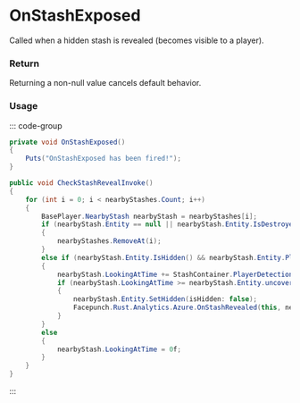 <Badge type="danger" text="Carbon Compatible"/><Badge type="warning" text="Oxide Compatible"/>
# OnStashExposed
Called when a hidden stash is revealed (becomes visible to a player).
### Return
Returning a non-null value cancels default behavior.

### Usage
::: code-group
```csharp [Example]
private void OnStashExposed()
{
	Puts("OnStashExposed has been fired!");
}
```
```csharp [Source — Assembly-CSharp @ BasePlayer]
public void CheckStashRevealInvoke()
{
	for (int i = 0; i < nearbyStashes.Count; i++)
	{
		BasePlayer.NearbyStash nearbyStash = nearbyStashes[i];
		if (nearbyStash.Entity == null || nearbyStash.Entity.IsDestroyed)
		{
			nearbyStashes.RemoveAt(i);
		}
		else if (nearbyStash.Entity.IsHidden() && nearbyStash.Entity.PlayerInRange(this))
		{
			nearbyStash.LookingAtTime += StashContainer.PlayerDetectionTickRate;
			if (nearbyStash.LookingAtTime >= nearbyStash.Entity.uncoverTime)
			{
				nearbyStash.Entity.SetHidden(isHidden: false);
				Facepunch.Rust.Analytics.Azure.OnStashRevealed(this, nearbyStash.Entity);
			}
		}
		else
		{
			nearbyStash.LookingAtTime = 0f;
		}
	}
}

```
:::
